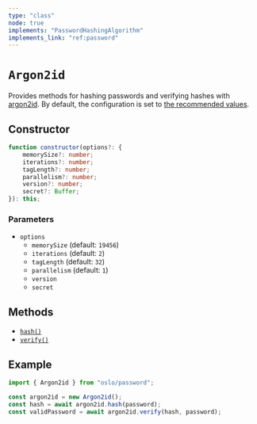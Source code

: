 ```yaml
---
type: "class"
node: true
implements: "PasswordHashingAlgorithm"
implements_link: "ref:password"
---
```


# `Argon2id`

Provides methods for hashing passwords and verifying hashes with [argon2id](). By default, the configuration is set to [the recommended values](https://cheatsheetseries.owasp.org/cheatsheets/Password_Storage_Cheat_Sheet.html).

## Constructor

```ts
function constructor(options?: {
	memorySize?: number;
	iterations?: number;
	tagLength?: number;
	parallelism?: number;
	version?: number;
	secret?: Buffer;
}): this;
```

### Parameters

- `options`
  - `memorySize` (default: `19456`)
  - `iterations` (default: `2`)
  - `tagLength` (default: `32`)
  - `parallelism` (default: `1`)
  - `version`
  - `secret`

## Methods

- [`hash()`](ref:password/PasswordHashingAlgorithm)
- [`verify()`](ref:password/PasswordHashingAlgorithm)

## Example

```ts
import { Argon2id } from "oslo/password";

const argon2id = new Argon2id();
const hash = await argon2id.hash(password);
const validPassword = await argon2id.verify(hash, password);
```
